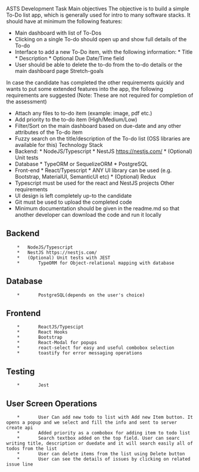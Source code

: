 ASTS Development Task
Main objectives
The objective is to build a simple To-Do list app, which is generally used for intro to many software stacks. It should have at minimum the following features:
-	Main dashboard with list of To-Dos
-	Clicking on a single To-do should open up and show full details of the To-do
-	Interface to add a new To-Do item, with the following information:
        *	Title
        *	Description
        *	Optional Due Date/Time field
-	User should be able to delete the to-do from the to-do details or the main dashboard page
Stretch-goals

In case the candidate has completed the other requirements quickly and wants to put some extended features into the app, the following requirements are suggested (Note: These are not required for completion of the assessment)
-	Attach any files to to-do item (example: image, pdf etc.)
-	Add priority to the to-do item (High/Medium/Low)
-	Filter/Sort on the main dashboard based on due-date and any other attributes of the To-do item
-	Fuzzy search on the title/description of the To-do list (OSS libraries are available for this)
Technology Stack
-	Backend:
        *	NodeJS/Typescript
        *	NestJS https://nestjs.com/ 
        *	(Optional) Unit tests
-	Database
        *	TypeORM or SequelizeORM 
        *	PostgreSQL 
-	Front-end
        *	React/Typescript
        *	ANY UI library can be used (e.g. Bootstrap, MaterialUI, SemanticUI etc)
        *	(Optional) Redux
-	Typescript must be used for the react and NestJS projects
Other requirements
-	UI design is left completely up-to the candidate
-	Git must be used to upload the completed code
-	Minimum documentation should be given in the readme.md so that another developer can download the code and run it locally

## Backend
        *	NodeJS/Typescript
        *	NestJS https://nestjs.com/ 
        *	(Optional) Unit tests with JEST
        *       TypeORM for Object-relational mapping with database
## Database
        *       PostgreSQL(depends on the user's choice)
## Frontend
        *       ReactJS/Typescipt
        *       React Hooks
        *       Bootstrap
        *       React-Modal for popups
        *       react-select for easy and useful combobox selection 
        *       toastify for error messaging operations

## Testing
        *       Jest

## User Screen Operations
        *       User Can add new todo to list with Add new Item button. It opens a popup and we select and fill the info and sent to server create api
        *       Added priority as a combobox for adding item to todo list 
        *       Search textbox added on the top field. User can searc writing title, description or duedate and it will search easily all of todos from the list
        *       User can delete items from the list using Delete button
        *       User can see the details of issues by clicking on related issue line 